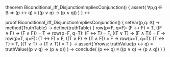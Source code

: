 theorem Biconditional_iff_DisjunctionImpliesConjunction() {
  assert(
    ∀p,q ∈ 𝔹 ⇒ (p ↔ q) ≡ ((p ∨ q) → (p ∧ q))
  )
} ↔

proof Biconditional_iff_DisjunctionImpliesConjunction() {
  setVar(p,q: 𝔹) →
  method(TruthTable) →
  define(truthTable) {
    row(p=F, q=F): (F ↔ F) = T, ((F ∨ F) → (F ∧ F)) = T →
    row(p=F, q=T): (F ↔ T) = F, ((F ∨ T) → (F ∧ T)) = F →
    row(p=T, q=F): (T ↔ F) = F, ((T ∨ F) → (T ∧ F)) = F →
    row(p=T, q=T): (T ↔ T) = T, ((T ∨ T) → (T ∧ T)) = T
  } →
  assert(
    ∀rows: truthValue(p ↔ q) = truthValue((p ∨ q) → (p ∧ q))
  ) →
  conclude(
    (p ↔ q) ≡ ((p ∨ q) → (p ∧ q))
  )
}